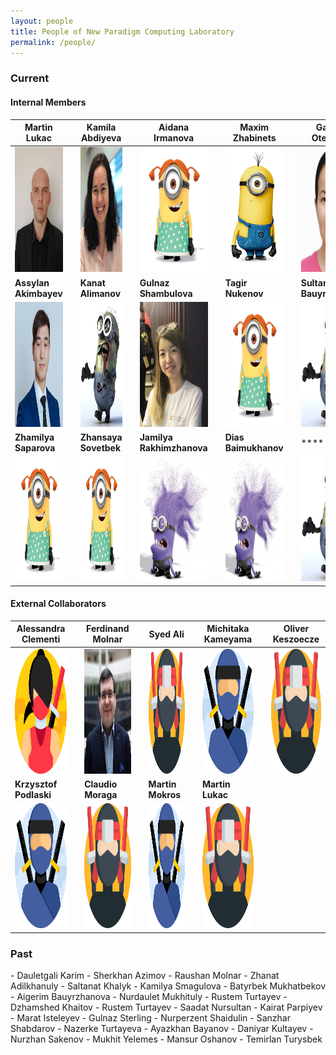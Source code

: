 ```yaml
---
layout: people
title: People of New Paradigm Computing Laboratory
permalink: /people/
---
```


<h3>Current</h3>

<h4>Internal Members</h4>


| **Martin Lukac** |   | **Kamila Abdiyeva** |   | **Aidana Irmanova** |   | **Maxim Zhabinets** | |  **Gaziza Oteniyaz**  |  
|  ----  | ---- | ----  | ---- | ----  | ---- | ----  | ---- | ----  | 
| <img title="Martin Lukac" src="/images/lukac.jpg" height="200"/>| | <img title="Kamila Abdiyeva" src="/images/kamila.png" height="200"/> | | <img title="Aidana Irmanova" src="/images/minion_girl.png" height="200"/> | | <img title="Maxim Zhabinets" src="/images/minionO.png" height="200"/>  | | <img title="Gaziza Oteniyaz" src="/images/gaziza.png" height="200"/> | 
| **Assylan Akimbayev** |  |  **Kanat Alimanov** |  | **Gulnaz Shambulova** |  | **Tagir Nukenov**  |  | **Sultan Bauyrzhanuly** | 
| <img title="Assylan Akimbayev" src="/images/assylan.png" height="200"/> |  |  <img title="Kanat Alimanov" src="/images/minonsZ.png" height="200"/> | | <img title="Gulnaz Shambulova" src="/images/gulnazZ.png" height="200"/>  | | <img title="" src="/images/minion_girl.png" height="200"/>| |  <img title="Sultan Bauyrzhanuly" src="/images/minonsZ.png" height="200"/> |
 | **Zhamilya Saparova** | | **Zhansaya Sovetbek** |  | **Jamilya Rakhimzhanova**  |  | **Dias Baimukhanov** | | **** |
 |  <img title="Zhamilya Saparova" src="/images/minion_girl.png" height="200"/> | | <img title="Shansaya Sovetbek" src="/images/minion_girl.png" height="200"/>   | |  <img title="" src="/images/minonsP.png" height="200"/> | |  <img title="Diaz Baimukhanov" src="/images/minonsP.png" height="200"/> | |  <img title="Tagir Nukenov" src="/images/minonsZ.png" height="200"/> |






<h4>External Collaborators</h4>

| **Alessandra Clementi** |   | **Ferdinand Molnar** |  | **Syed Ali** |  | **Michitaka Kameyama** |  | **Oliver Keszoecze**  |
|  ----  | ---- | ----  | ---- | ----  | ---- | ----  | ---- | ----  | 
| <img title="Alessandra Clementi" src="/images/1074790.png" height="200"/> |  | <img title="Ferdinand Molnar" src="/images/ferdinand.png" height="200"/>  |  | <img title="Syed Ali" src="/images/1149378.png" height="200"/>  |  | <img title="Michitaka Kameyama" src="/images/ninja.png" height="200"/>  |  | <img title="Oliver Keszoecze" src="/images/1149378.png" height="200"/>  |
| **Krzysztof Podlaski** | | **Claudio Moraga** | | **Martin Mokros**  |  | **Martin Lukac**  |  |  | 
| <img title="Krzysztof Podlaski" src="/images/ninja.png" height="200"/> |  | <img title="Claudio Moraga" src="/images/1149378.png" height="200"/> |  | <img title="Martin Mokros" src="/images/ninja.png" height="200"/> |  | <img title="Martin Lukac" src="/images/1149378.png" height="200"/> |    | |



<h3>Past</h3>
- Dauletgali Karim
- Sherkhan Azimov
- Raushan Molnar
- Zhanat Adilkhanuly
- Saltanat Khalyk
- Kamilya Smagulova
- Batyrbek Mukhatbekov
- Aigerim Bauyrzhanova
- Nurdaulet Mukhituly
- Rustem Turtayev
- Dzhamshed Khaitov
- Rustem Turtayev
- Saadat Nursultan
- Kairat Parpiyev
- Marat Isteleyev
- Gulnaz Sterling
- Nurperzent Shaidulin
- Sanzhar Shabdarov
- Nazerke Turtayeva
- Ayazkhan Bayanov
- Daniyar Kultayev
- Nurzhan Sakenov
- Mukhit Yelemes
- Mansur Oshanov
- Temirlan Turysbek
